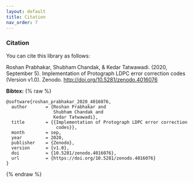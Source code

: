 ```yaml
---
layout: default
title: Citation
nav_order: 7
---
```


### Citation

You can cite this library as follows:

Roshan Prabhakar, Shubham Chandak, & Kedar Tatwawadi. (2020, September 5). Implementation of Protograph LDPC error correction codes (Version v1.0). Zenodo. http://doi.org/10.5281/zenodo.4016076

**Bibtex:**
{% raw %}
```
@software{roshan_prabhakar_2020_4016076,
  author       = {Roshan Prabhakar and
                  Shubham Chandak and
                  Kedar Tatwawadi},
  title        = {{Implementation of Protograph LDPC error correction
                   codes}},
  month        = sep,
  year         = 2020,
  publisher    = {Zenodo},
  version      = {v1.0},
  doi          = {10.5281/zenodo.4016076},
  url          = {https://doi.org/10.5281/zenodo.4016076}
}
```
{% endraw %}
